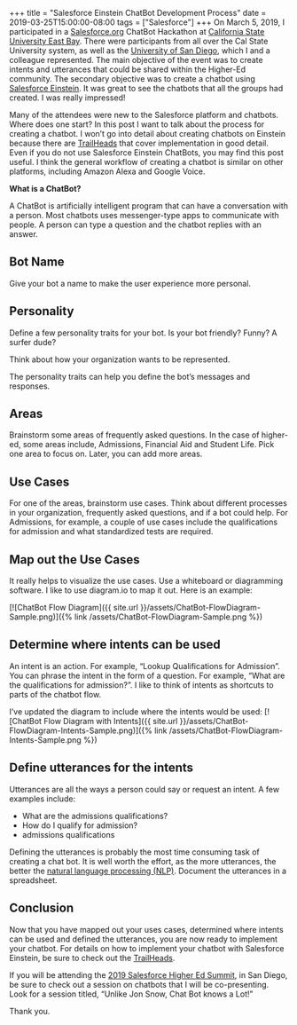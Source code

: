 +++
title = "Salesforce Einstein ChatBot Development Process"
date = 2019-03-25T15:00:00-08:00
tags = ["Salesforce"]
+++
On March 5, 2019, I participated in a [Salesforce.org](https://salesforce.org) ChatBot Hackathon at [California State University East Bay](https://www.csueastbay.edu/). There were participants from all over the Cal State University system, as well as the [University of San Diego](https://www.sandiego.edu/), which I and a colleague represented. The main objective of the event was to create intents and utterances that could be shared within the Higher-Ed community. The secondary objective was to create a chatbot using [Salesforce Einstein](https://www.salesforce.com/products/einstein/overview/).  It was great to see the chatbots that all the groups had created. I was really impressed!

Many of the attendees were new to the Salesforce platform and chatbots. Where does one start? In this post I want to talk about the process for creating a chatbot. I won’t go into detail about creating chatbots on Einstein because there are [TrailHeads](https://trailhead.salesforce.com/en/content/learn/modules/service_bots_basics/learn-about-einstein-bots) that cover implementation in good detail.  Even if you do not use Salesforce Einstein ChatBots, you may find this post useful. I think the general workflow of creating a chatbot is similar on other platforms, including Amazon Alexa and Google Voice.
 
**What is a ChatBot?**

A ChatBot is artificially intelligent program that can have a conversation with a person. Most chatbots uses messenger-type apps to communicate with people. A person can type a question and the chatbot replies with an answer.

## Bot Name
Give your bot a name to make the user experience more personal.

## Personality
Define a few personality traits for your bot. Is your bot friendly? Funny? A surfer dude?

Think about how your organization wants to be represented.

The personality traits can help you define the bot’s messages and responses.

## Areas
Brainstorm some areas of frequently asked questions. In the case of higher-ed, some areas include, Admissions, Financial Aid and Student Life. Pick one area to focus on. Later, you can add more areas.

## Use Cases
For one of the areas, brainstorm use cases. Think about different processes in your organization, frequently asked questions, and if a bot could help. For Admissions, for example, a couple of use cases include the qualifications for admission and what standardized tests are required. 

## Map out the Use Cases
It really helps to visualize the use cases.  Use a whiteboard or diagramming software. I like to use diagram.io to map it out. Here is an example:

[![ChatBot Flow Diagram]({{ site.url }}/assets/ChatBot-FlowDiagram-Sample.png)]({% link /assets/ChatBot-FlowDiagram-Sample.png %})

## Determine where intents can be used
An intent is an action. For example, “Lookup Qualifications for Admission”. You can phrase the intent in the form of a question. For example, “What are the qualifications for admission?”. I like to think of intents as shortcuts to parts of the chatbot flow.

I’ve updated the diagram to include where the intents would be used:
[![ChatBot Flow Diagram with Intents]({{ site.url }}/assets/ChatBot-FlowDiagram-Intents-Sample.png)]({% link /assets/ChatBot-FlowDiagram-Intents-Sample.png %})

## Define utterances for the intents
Utterances are all the ways a person could say or request an intent. A few examples include:
- What are the admissions qualifications?
- How do I qualify for admission?
- admissions qualifications

Defining the utterances is probably the most time consuming task of creating a chat bot. It is well worth the effort, as the more utterances, the better the [natural language processing (NLP)](https://en.wikipedia.org/wiki/Natural_language_processing). Document the utterances in a spreadsheet.

## Conclusion
Now that you have mapped out your uses cases, determined where intents can be used and defined the utterances, you are now ready to implement your chatbot. For details on how to implement your chatbot with Salesforce Einstein, be sure to check out the [TrailHeads](https://trailhead.salesforce.com/en/content/learn/modules/service_bots_basics/learn-about-einstein-bots). 

If you will be attending the [2019 Salesforce Higher Ed Summit](https://www.salesforce.org/events/highered-summit-2019/), in San Diego, be sure to check out a session on chatbots that I will be co-presenting. Look for a session titled, “Unlike Jon Snow, Chat Bot knows a Lot!”

Thank you.


